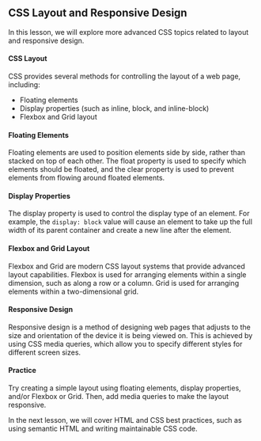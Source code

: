## CSS Layout and Responsive Design

In this lesson, we will explore more advanced CSS topics related to layout and responsive design.

#### CSS Layout

CSS provides several methods for controlling the layout of a web page, including:

- Floating elements
- Display properties (such as inline, block, and inline-block)
- Flexbox and Grid layout

#### Floating Elements

Floating elements are used to position elements side by side, rather than stacked on top of each other. The float property is used to specify which elements should be floated, and the clear property is used to prevent elements from flowing around floated elements.

#### Display Properties

The display property is used to control the display type of an element. For example, the `display: block` value will cause an element to take up the full width of its parent container and create a new line after the element.

#### Flexbox and Grid Layout

Flexbox and Grid are modern CSS layout systems that provide advanced layout capabilities. Flexbox is used for arranging elements within a single dimension, such as along a row or a column. Grid is used for arranging elements within a two-dimensional grid.

#### Responsive Design

Responsive design is a method of designing web pages that adjusts to the size and orientation of the device it is being viewed on. This is achieved by using CSS media queries, which allow you to specify different styles for different screen sizes.

#### Practice

Try creating a simple layout using floating elements, display properties, and/or Flexbox or Grid. Then, add media queries to make the layout responsive.

In the next lesson, we will cover HTML and CSS best practices, such as using semantic HTML and writing maintainable CSS code.
